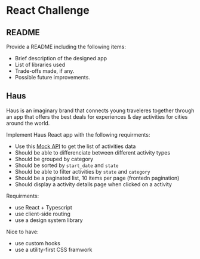 # React Challenge 

## README
Provide a README including the following items:

- Brief description of the designed app
- List of libraries used
- Trade-offs made, if any.
- Possible future improvements.

## Haus
Haus is an imaginary brand that connects young traveleres
together through an app that offers the best deals for experiences & day activities for cities around the world.

Implement Haus React app with the following requirments:

- Use this [Mock API](https://glowing-adventure-49552f65.pages.github.io/data.json) to get the list of activities data
- Should be able to differenciate between different activity types
- Should be grouped by category
- Should be sorted by `start_date` and `state`
- Should be able to filter activities by `state` and `category`
- Should be a paginated list, 10 items per page (frontedn pagination)
- Should display a activity details page when clicked on a activity

Requirments:
- use React + Typescript
- use client-side routing
- use a design system library

Nice to have:
- use custom hooks
- use a utility-first CSS framwork
